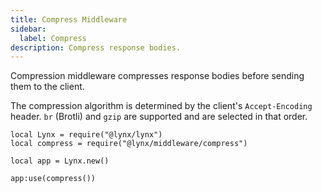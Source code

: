 ```yaml
---
title: Compress Middleware
sidebar:
  label: Compress
description: Compress response bodies.
---
```


Compression middleware compresses response bodies before sending them to the client.

The compression algorithm is determined by the client's `Accept-Encoding` header. `br` (Brotli) and `gzip` are supported and are selected in that order.

```luau
local Lynx = require("@lynx/lynx")
local compress = require("@lynx/middleware/compress")

local app = Lynx.new()

app:use(compress())
```
